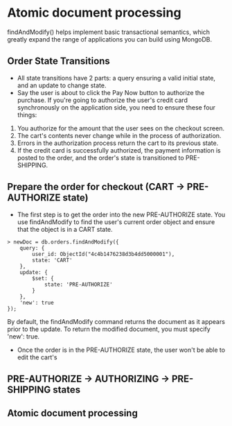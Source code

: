 # Atomic document processing
findAndModify() helps implement basic transactional semantics, which greatly expand the range of applications you can build using MongoDB.

## Order State Transitions
- All state transitions have 2 parts: a query ensuring a valid initial state, and an update to change state.
- Say the user is about to click the Pay Now button to authorize the purchase. If
you're going to authorize the user's credit card synchronously on the application side,
you need to ensure these four things:
1. You authorize for the amount that the user sees on the checkout screen.
2. The cart's contents never change while in the process of authorization.
3. Errors in the authorization process return the cart to its previous state.
4. If the credit card is successfully authorized, the payment information is posted to the order, and the order's state is transitioned to PRE-SHIPPING.

## Prepare the order for checkout (CART -> PRE-AUTHORIZE state)
- The first step is to get the order into the new PRE-AUTHORIZE state. You use findAndModify to find the user's current order object and ensure that the object is in a CART state.
```
> newDoc = db.orders.findAndModify({
    query: {
        user_id: ObjectId("4c4b1476238d3b4dd5000001"),
        state: 'CART'
    },
    update: {
        $set: {
            state: 'PRE-AUTHORIZE'
        }
    },
    'new': true
});
```
By default, the findAndModify command returns the document as it appears prior to the update. To return the modified document, you must specify 'new': true.
- Once the order is in the PRE-AUTHORIZE state, the user won't be able to edit the cart's

## PRE-AUTHORIZE -> AUTHORIZING -> PRE-SHIPPING states
## Atomic document processing
